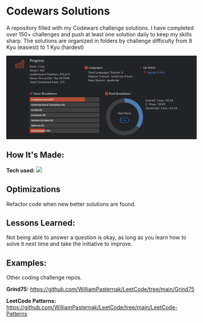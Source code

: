 # Codewars Solutions
A repository filled with my Codewars challenge solutions. I have completed over 150+ challenges and push at least one solution daily to keep my skills sharp. The solutions are organized in folders by challenge difficulty from 8 Kyu (easiest) to 1 Kyu (hardest)

<img align="center" src="https://github.com/WilliamPasternak/Codewars-Solutions/blob/master/CW%20Status.png?" alt="Graph Showing Codewars challenge progress">

## How It's Made:

**Tech used:** <img src="https://img.shields.io/static/v1?label=|&message=JAVASCRIPT&color=3c7f5d&style=plastic&logo=javascript"/>

## Optimizations
Refactor code when new better solutions are found.

## Lessons Learned:
Not being able to answer a question is okay, as long as you learn how to solve it next time and take the initiative to improve.

## Examples:
Other coding challenge repos.

**Grind75:** https://github.com/WilliamPasternak/LeetCode/tree/main/Grind75

**LeetCode Patterns:** https://github.com/WilliamPasternak/LeetCode/tree/main/LeetCode-Patterns
